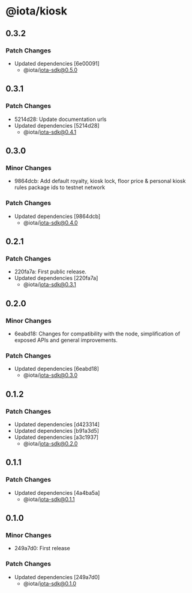# @iota/kiosk

## 0.3.2

### Patch Changes

-   Updated dependencies [6e00091]
    -   @iota/iota-sdk@0.5.0

## 0.3.1

### Patch Changes

-   5214d28: Update documentation urls
-   Updated dependencies [5214d28]
    -   @iota/iota-sdk@0.4.1

## 0.3.0

### Minor Changes

-   9864dcb: Add default royalty, kiosk lock, floor price & personal kiosk rules package ids to
    testnet network

### Patch Changes

-   Updated dependencies [9864dcb]
    -   @iota/iota-sdk@0.4.0

## 0.2.1

### Patch Changes

-   220fa7a: First public release.
-   Updated dependencies [220fa7a]
    -   @iota/iota-sdk@0.3.1

## 0.2.0

### Minor Changes

-   6eabd18: Changes for compatibility with the node, simplification of exposed APIs and general
    improvements.

### Patch Changes

-   Updated dependencies [6eabd18]
    -   @iota/iota-sdk@0.3.0

## 0.1.2

### Patch Changes

-   Updated dependencies [d423314]
-   Updated dependencies [b91a3d5]
-   Updated dependencies [a3c1937]
    -   @iota/iota-sdk@0.2.0

## 0.1.1

### Patch Changes

-   Updated dependencies [4a4ba5a]
    -   @iota/iota-sdk@0.1.1

## 0.1.0

### Minor Changes

-   249a7d0: First release

### Patch Changes

-   Updated dependencies [249a7d0]
    -   @iota/iota-sdk@0.1.0
